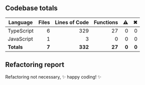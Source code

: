 ## Codebase totals
| **Language** | **Files** | **Lines of Code** | **Functions** | ⚠ | ✖ |
| --- | ---: | ---: | ---: | ---: | ---: |
| TypeScript | 6 | 329 | 27 | 0 | 0 |
| JavaScript | 1 | 3 | 0 | 0 | 0 |
| **Totals** | **7** | **332** | **27** | **0** | **0** |

## Refactoring report
Refactoring not necessary, ✨ happy coding! ✨
